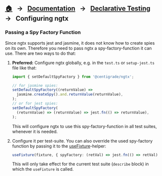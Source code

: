 ## [🏠][home] &nbsp; → &nbsp; **[Documentation][docs]** &nbsp; → &nbsp; [Declarative Testing][declarative] &nbsp; → &nbsp; Configuring ngtx

[home]: ../README.md
[docs]: ../../DOCUMENTATION.md
[declarative]: ../index.md
[index]: ../built-in.md
[usefixture]: ./helpers/use-fixture.md

### Passing a Spy Factory Function

Since ngtx supports jest and jasmine, it does not know how to create spies on its own.
Therefore you need to pass ngtx a spy-factory-function it can use.
There are two ways to do that:

1. **Preferred:** Configure ngtx globally, e.g. in the `test.ts` or `setup-jest.ts` file like that:

   ```ts
   import { setDefaultSpyFactory } from '@centigrade/ngtx';

   // for jasmine spies:
   setDefaultSpyFactory((returnValue) =>
     jasmine.createSpy().and.returnValue(returnValue),
   );
   // or for jest spies:
   setDefaultSpyFactory(
     (returnValue) => (returnValue) => jest.fn(() => returnValue),
   );
   ```

   This will configure ngtx to use this spy-factory-function in all test suites, whenever it is needed.

2. Configure it per test-suite. You can also override the used spy-factory function by passing it to the [useFixture]-helper:

   ```ts
   useFixture(fixture, { spyFactory: (retVal) => jest.fn(() => retVal) });
   ```

   This will only take effect for the current test suite (`describe` block) in which the `useFixture` is called.
